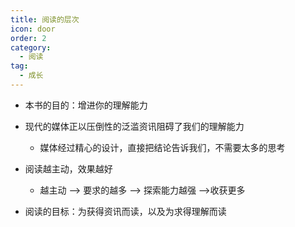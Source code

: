 ```yaml
---
title: 阅读的层次
icon: door
order: 2
category:
  - 阅读
tag:
  - 成长
---
```


* 本书的目的：增进你的理解能力

* 现代的媒体正以压倒性的泛滥资讯阻碍了我们的理解能力
  * 媒体经过精心的设计，直接把结论告诉我们，不需要太多的思考

* 阅读越主动，效果越好
  * 越主动 —> 要求的越多 —> 探索能力越强 —>收获更多
* 阅读的目标：为获得资讯而读，以及为求得理解而读